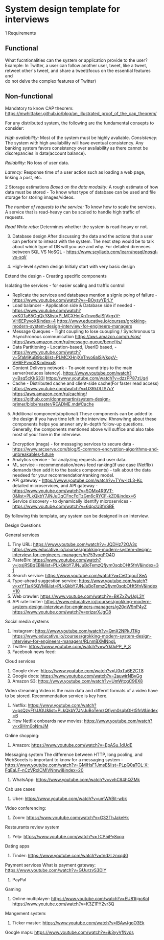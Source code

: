 # System design template for interviews

1 Requirements

## Functional

What fucntionalities can the system or application provide to the user?
Example: In Twitter, a user can follow another user, tweet, like a tweet,
retweet other's tweet, and share a tweet(focus on the essential features and  
do not delve the complex features of Twitter)

## Non-functional

Mandatory to know CAP theorem: https://mwhittaker.github.io/blog/an_illustrated_proof_of_the_cap_theorem/

For any distributed system, the following are the fundamental consepts to consider:

*High avaliability:* Most of the system must be highly avaliable.
*Consistency:* The system with high avaliability will have eventual
consistency. Any banking system favors consistency over avaliability
as there cannot be discrepancies in data(account balance).

*Reliability:* No loss of user data.

*Latency:* Response time of a user action such as loading a web page,
linking a post, etc.

2 Storage estimations
*Based on the data modality:* A rough estimate of how data must
be stored - To know what type of database can be used and file
storage for storing images/videos.

*The number of requests to the service:* To know how to scale the
services. A service that is read-heavy can be scaled to handle high
traffic of requests.

*Read Write ratio:* Determines whether the system is read-heavy or not.

3. Database design
After discussing the data and the actions that a user can perform to inteact
with the system. The next step would be to talk about which type of DB will 
you use and why. For detailed direneces between SQL VS NoSQL - https://www.scylladb.com/learn/nosql/nosql-vs-sql/

4. High-level system design
Initialy start with very basic design

Extend the design - Creating specific components

Isolating the services - for easier scaling and traffic control

- Replicate the services and databases mention a signle poing of failure - https://www.youtube.com/watch?v=-BOysyYErLY
- Load balancer - Application side & Database side if needed - https://www.youtube.com/watch?v=K0Ta65OqQkY&list=PLMCXHnjXnTnvo6alSjVkgxV-VH6EPyvoX&index=4
https://www.educative.io/courses/grokking-modern-system-design-interview-for-engineers-managers
- Message Queques - Tight coupling to lose cuoupling / Synchronous to Asynchronous communication
https://aws.amazon.com/ru/sqs/
https://aws.amazon.com/ru/message-queue/benefits/
- Data Partitioning - Location-based, UserID based, - https://www.youtube.com/watch?v=5faMjKuB9bc&list=PLMCXHnjXnTnvo6alSjVkgxV-VH6EPyvoX&index=8
- Content Delivery network - To avoid round trips to the main server(reduces latency). https://www.youtube.com/watch?v=Bsq5cKkS33I
https://www.youtube.com/watch?v=dzzPP87zUq4
- Cache - Distributed cache and client-side cache(For faster read access)
https://www.youtube.com/watch?v=U3RkDLtS7uY
https://aws.amazon.com/ru/caching/
https://github.com/donnemartin/system-design-primer/blob/master/README.md#Cache

5. Additional components(optional)
These components can be added to the design if you have time left in the 
interview. Khnowihng about these components helps you answer any in-depth
follow-up questions. Generally, the components mentioned above will
suffice and also take most of your time in the interview. 

- Encryption (msgs) - for messaging services to secure data - https://www.arcserve.com/blog/5-common-encryption-algorithms-and-unbreakables-future
- Analytics service - for analyzing requests and user data.
- ML service - recommendation/news feed ranking(if use case (Netflix)
demands then add it to the basics components) - talk about
the data needeed for your recommendation/ranking model.
- API gateway - https://www.youtube.com/watch?v=TYw-lzL3-Kc, detailed microservices,
and API gateway - https://www.youtube.com/watch?v=5OMx4R9VT-0&list=PLkQkbY7JNJuDqCFncFdTzGm6cRYCF-kZO&index=6
- Service discovery - to dynamically identify microservices - https://www.youtube.com/watch?v=6dpcU3fnSBE

By following this template, any system can be designed in an interview. 

Design Questions

General services
1. Tiny URL: https://www.youtube.com/watch?v=JQDHz72OA3c https://www.educative.io/courses/grokking-modern-system-design-interview-for-engineers-managers/m753voqPO4O
2. PasteBin: https://www.youtube.com/watch?v=josjRSBqEBI&list=PLkQkbY7JNJuBoTemzQfjym0sqbOHt5fnV&index=31 
3. Search service: https://www.youtube.com/watch?v=CeGtqouT8eA
4. Type-ahead suggestion service: https://www.youtube.com/watch?v=xrYTjaK5QVM&list=PLkQkbY7JNJuBoTemzQfjym0sqbOHt5fnV&index=10 
5. Web crawler: https://www.youtube.com/watch?v=BKZxZwUgL3Y
6. API rate limiter: https://www.educative.io/courses/grokking-modern-system-design-interview-for-engineers-managers/g20qW9nP4yZ 
https://www.youtube.com/watch?v=xrizarXJgC8

Social media systems
1. Instagram: https://www.youtube.com/watch?v=QmX2NPkJTKg https://www.educative.io/courses/grokking-modern-system-design-interview-for-engineers-managers/RLnmBXMNpgL
2. Twitter: https://www.youtube.com/watch?v=wYk0xPP_P_8 
3. Facebook news feed: 

Cloud services
1. Google drive: https://www.youtube.com/watch?v=U0xTu6E2CT8 
2. Google docs: https://www.youtube.com/watch?v=2auwirNBvGg
3. Amazon S3: https://www.youtube.com/watch?v=UmWtcgC96X8

Video streaming 
Video is the main data and differnt formats of a video have to be stored.
Recommendation service is key here.

1. Netflix: https://www.youtube.com/watch?v=psQzyFfsUGU&list=PLkQkbY7JNJuBoTemzQfjym0sqbOHt5fnV&index=6
2. How Netflix onboards new movies: https://www.youtube.com/watch?v=x9Hrn0oNmJM

Online shopping:
1. Amazon: https://www.youtube.com/watch?v=EpASu_1dUdE

Messaging system
The difference between HTTP, long pooling, and WebSocets is important to
know for a messaging system - https://www.youtube.com/watch?v=GMlHsF1JmsE&list=PLpQ0aTOL-X-FqEaLF-nCzVRxICMlVNmwi&index=20

1. WhatsApp: https://www.youtube.com/watch?v=vvhC64hQZMk

Cab use cases
1. Uber: https://www.youtube.com/watch?v=umWABit-wbk

Video conferencing:
1. Zoom: https://www.youtube.com/watch?v=G32ThJakeHk

Restaurants review system
1. Yelp: https://www.youtube.com/watch?v=TCP5iPy8xqo

Dating apps
1. Tinder: https://www.youtube.com/watch?v=tndzLznxq40

Payment services 
What is payment gateway: https://www.youtube.com/watch?v=GUurzvS3DlY
1. PayPal

Gaming
1. Online multiplayer:
https://www.youtube.com/watch?v=EU81tjgoKoI
https://www.youtube.com/watch?v=K3Z1PY2vr3Q

Mangement system:
1. Ticker master: https://www.youtube.com/watch?v=lBAwJgoO3Ek 

Google maps: https://www.youtube.com/watch?v=jk3yvVfNvds



